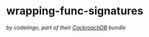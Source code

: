 # wrapping-func-signatures

_by codelingo, part of their [CockroachDB](https://github.com/cockroachdb/cockroach) bundle_
